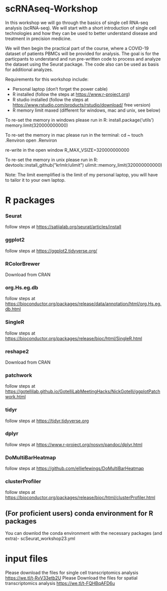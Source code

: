# scRNAseq-Workshop
In this workshop we will go through the basics of single cell RNA-seq analysis (scRNA-seq).
We will start with a short introduction of single cell technologies and how they can be used to better understand disease and treatment in precision medicine.

We will then begin the practical part of the course, where a COVID-19 dataset of patients PBMCs will be provided for analysis. The goal is for the particpants to understand and run pre-written code to process and analyze the dataset using the Seurat package. The code also can be used as basis for additional analyzes.

Requirements for this workshop include:
-	Personal laptop (don’t forget the power cable)
-	R installed (follow the steps at https://www.r-project.org)
-	R studio installed (follow the steps at https://www.rstudio.com/products/rstudio/download/ free version)
-	R memory limit maxed (different for windows, mac and unix, see below)

To re-set the memory in windows please run in R:
	install.package(‘utils’)
	memory.limit(320000000000)

To re-set the memory in mac please run in the terminal:
cd ~
touch .Renviron
open .Renviron

re-write in the open window
R_MAX_VSIZE=320000000000

To re-set the memory in unix please run in R:
devtools::install_github("krlmlr/ulimit")
ulimit::memory_limit(320000000000)

Note: The limit exemplified is the limit of my personal laptop, you will have to tailor it to your own laptop.

# R packages
### Seurat
follow steps at https://satijalab.org/seurat/articles/install
### ggplot2
follow steps at https://ggplot2.tidyverse.org/
### RColorBrewer
Download from CRAN
### org.Hs.eg.db
follow steps at https://bioconductor.org/packages/release/data/annotation/html/org.Hs.eg.db.html
### SingleR
follow steps at https://bioconductor.org/packages/release/bioc/html/SingleR.html
### reshape2
Download from CRAN
### patchwork
follow steps at https://gotellilab.github.io/GotelliLabMeetingHacks/NickGotelli/ggplotPatchwork.html
### tidyr
follow steps at https://tidyr.tidyverse.org
### dplyr
follow steps at https://www.r-project.org/nosvn/pandoc/dplyr.html
### DoMultiBarHeatmap
follow steps at https://github.com/elliefewings/DoMultiBarHeatmap
### clusterProfiler
follow steps at https://bioconductor.org/packages/release/bioc/html/clusterProfiler.html

## (For proficient users) conda environment for R packages
You can downlod the conda environment with the necessary packages (and extra)- scSeurat_workshop23.yml

# input files
Please download the files for single cell transcriptomics analysis https://we.tl/t-RvV33etb2U
Please Download the files for spatial transcriptomics analysis https://we.tl/t-FQHBqAFD6u 
